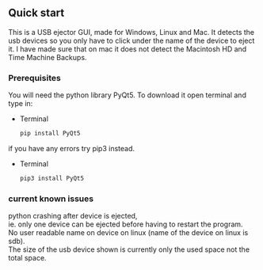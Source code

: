 
<!-- USB Ejector -->
## Quick start

This is a USB ejector GUI, made for Windows, Linux and Mac.
It detects the usb devices so you only have to click under the name of the device to eject it.
I have made sure that on mac it does not detect the Macintosh HD and Time Machine Backups.

### Prerequisites

You will need the python library PyQt5.
To download it open terminal and type in:
* Terminal
  ```sh
  pip install PyQt5
  ```
if you have any errors try pip3 instead.
* Terminal
  ```sh
  pip3 install PyQt5
  ```
### current known issues
python crashing after device is ejected,  
ie. only one device can be ejected before having to restart the program.  
No user readable name on device on linux (name of the device on linux is sdb).  
The size of the usb device shown is currently only the used space not the total space.
